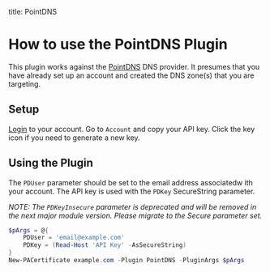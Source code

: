 title: PointDNS

# How to use the PointDNS Plugin

This plugin works against the [PointDNS](https://pointhq.com) DNS provider. It presumes
that you have already set up an account and created the DNS zone(s) that you are targeting.

## Setup

[Login](https://app.pointhq.com/verify) to your account. Go to `Account` and copy
your API key. Click the key icon if you need to generate a new key.

## Using the Plugin

The `PDUser` parameter should be set to the email address associatedw ith your account. The API key is used with the `PDKey` SecureString parameter.

*NOTE: The `PDKeyInsecure` parameter is deprecated and will be removed in the next major module version. Please migrate to the Secure parameter set.*

```powershell
$pArgs = @{
    PDUser = 'email@example.com'
    PDKey = (Read-Host 'API Key' -AsSecureString)
}
New-PACertificate example.com -Plugin PointDNS -PluginArgs $pArgs
```

